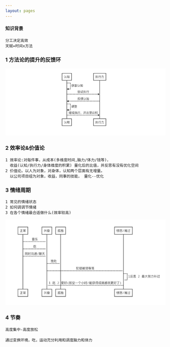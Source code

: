```yaml
---
layout: pages
---
```







#### 知识背景

```
分工决定高效
天赋=时间x方法 
```



### 1 方法论的提升的反馈环

![](/images/1596353797431.jpg)







### 2 效率论&价值论

```
1 效率论:对每件事，从成本(多维度时间,脑力/体力/钱等)，
  收益(认知/执行力/身体维度的积累) 量化后的比值，并反思有没有优化空间
2 价值论。以人为对象，对身体，认知两个层面有无增量。
  以公司项目组为对象，收益，同事的技能， 量化--优化 
```



### 3  情绪周期

```
1 常见的情绪状态
2 如何调调节情绪
3 在各个情绪最合适做什么(效率较高)
```

![](/images/1596353846633.jpg)



### 4 节奏

```
高度集中-高度放松

通过变换环境，吃，运动充分利用和调度脑力和体力
```

